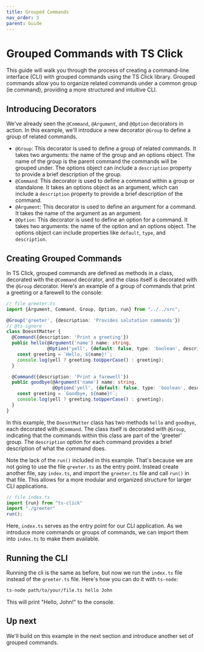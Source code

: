 ```yaml
---
title: Grouped Commands
nav_order: 3
parent: Guide
---
```

# Grouped Commands with TS Click

This guide will walk you through the process of creating a command-line interface (CLI) with grouped commands using the TS Click library. Grouped commands allow you to organize related commands under a common group (ie command), providing a more structured and intuitive CLI.

## Introducing Decorators
We've already seen the `@Command`, `@Argument`, and `@Option` decorators in action. In this example, we'll introduce a new decorator `@Group` to define a group of related commands.
- `@Group`: This decorator is used to define a group of related commands. It takes two arguments: the name of the group and an options object. The name of the group is the parent command the commands will be grouped under. The options object can include a `description` property to provide a brief description of the group.
- `@Command`: This decorator is used to define a command within a group or standalone. It takes an options object as an argument, which can include a `description` property to provide a brief description of the command.
- `@Argument`: This decorator is used to define an argument for a command. It takes the name of the argument as an argument.
- `@Option`: This decorator is used to define an option for a command. It takes two arguments: the name of the option and an options object. The options object can include properties like `default`, `type`, and `description`.

## Creating Grouped Commands

In TS Click, grouped commands are defined as methods in a class, decorated with the `@Command` decorator, and the class itself is decorated with the `@Group` decorator. Here's an example of a group of commands that print a greeting or a farewell to the console:

```typescript
// file greeter.ts
import {Argument, Command, Group, Option, run} from "../../src";

@Group('greeter', {description: 'Provides salutation commands'})
// @ts-ignore
class DoesntMatter {
  @Command({description: 'Print a greeting'})
  public hello(@Argument('name') name: string,
               @Option('yell', {default: false, type: 'boolean', description: 'Print the greeting in upper case'}) yell: boolean) {
    const greeting = `Hello, ${name}!`;
    console.log(yell ? greeting.toUpperCase() : greeting);
  }

  @Command({description: 'Print a farewell'})
  public goodbye(@Argument('name') name: string,
                 @Option('yell', {default: false, type: 'boolean', description: 'Print the farewell in upper case'}) yell: boolean) {
    const greeting = `Goodbye, ${name}!`;
    console.log(yell ? greeting.toUpperCase() : greeting);
  }
}
```

In this example, the `DoesntMatter` class has two methods `hello` and `goodbye`, each decorated with `@Command`. The class itself is decorated with `@Group`, indicating that the commands within this class are part of the 'greeter' group. The `description` option for each command provides a brief description of what the command does.

Note the lack of the `run()` included in this example. That's because we are not going to use the file `greeter.ts` as the entry point. Instead create another file, say `index.ts`, and import the `greeter.ts` file and call `run()` in that file. This allows for a more modular and organized structure for larger CLI applications.

```typescript
// file index.ts
import {run} from "ts-click"
import "./greeter"
run();
```

Here, `index.ts` serves as the entry point for our CLI application. As we introduce more commands or groups of commands, we can import them into `index.ts` to make them available.

## Running the CLI

Running the cli is the same as before, but now we run the `index.ts` file instead of the `greeter.ts` file. Here's how you can do it with `ts-node`:

```bash
ts-node path/to/your/file.ts hello John
```

This will print "Hello, John!" to the console.

## Up next
We'll build on this example in the next section and introduce another set of grouped commands.
